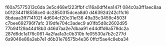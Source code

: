 f60a75775313c6da
3e5c468ef223ffbf
c116a0dff4ea147f
084c0a3ff1aec8aa
b012344118558ce0
dc2850315dcea8d0
d46392d242c1fc16
8bdaaa3ff714102f
4d604cf20c31ef36
49a35c3459c4503f
c7bee692796f7afc
319dfe704c3adec9
a01fb5d8c2602d95
77b94f29a44d18b3
d46d7aa2e7dbaa91
e44dffd6a579dc2a
287d6dc1a176c061
4a2faa1a3c0b310b
fe05530a7b2c277d
6a9046e86a2eb7e1
d6b31e78575b4e36
0ffcf5ae4c8eba34
